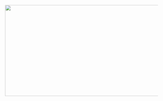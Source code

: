 <div align="center">
  <a href="https://github.com/devxb/gitanimals">
  <img src="https://render.gitanimals.org/farms/pid011" width="700" height="300" />
  </a>
</div>
